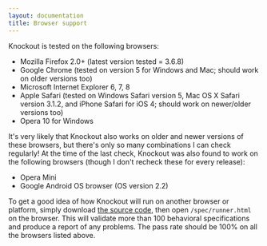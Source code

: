 ```yaml
---
layout: documentation
title: Browser support
---
```


Knockout is tested on the following browsers:

 * Mozilla Firefox 2.0+ (latest version tested = 3.6.8)
 * Google Chrome (tested on version 5 for Windows and Mac; should work on older versions too)
 * Microsoft Internet Explorer 6, 7, 8
 * Apple Safari (tested on Windows Safari version 5, Mac OS X Safari version 3.1.2, and iPhone Safari for iOS 4; should work on newer/older versions too)
 * Opera 10 for Windows

It's very likely that Knockout also works on older and newer versions of these browsers, but there's only so many combinations I can check regularly! At the time of the last check, Knockout was also found to work on the following browsers (though I don't recheck these for every release):

 * Opera Mini
 * Google Android OS browser (OS version 2.2)

To get a good idea of how Knockout will run on another browser or platform, simply download [the source code](http://github.com/SteveSanderson/knockout), then open `/spec/runner.html` on the browser. This will validate more than 100 behavioral specifications and produce a report of any problems. The pass rate should be 100% on all the browsers listed above.